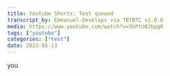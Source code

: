 ```yaml
---
title: Youtube Shorts: Test queued
transcript_by: Emmanuel-Develops via TBTBTC v1.0.0
media: https://www.youtube.com/watch?v=5hPtU8Jbpg0
tags: ["youtube"]
categories: ["test"]
date: 2023-05-13
---
```


 you
